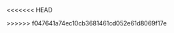 <<<<<<< HEAD
<?php

selam_ver('ismail');

function selam_ver($msg) {
	
   echo 'Selam! - '.$msg;

}

selam_ver('mustafa');
=======

>>>>>>> f047641a74ec10cb3681461cd052e61d8069f17e
